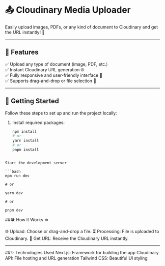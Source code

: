 # 📤 **Cloudinary Media Uploader**

Easily upload images, PDFs, or any kind of document to Cloudinary and get the URL instantly! 🚀

---

## 🌟 Features

✅ Upload any type of document (image, PDF, etc.)  
✅ Instant Cloudinary URL generation 🌐  
✅ Fully responsive and user-friendly interface 🎨  
✅ Supports drag-and-drop or file selection 📂

---

## 🚀 Getting Started

Follow these steps to set up and run the project locally:

1. Install required packages:

   ```bash
   npm install
   # or
   yarn install
   # or
   pnpm install
   ```

````

Start the development server

```bash
npm run dev

# or

yarn dev

# or

pnpm dev
````

##🛠️ How It Works =>

🌐 Upload: Choose or drag-and-drop a file.
⏳ Processing: File is uploaded to Cloudinary.
📎 Get URL: Receive the Cloudinary URL instantly.

---

##✨ Technologies Used
Next.js: Framework for building the app
Cloudinary API: File hosting and URL generation
Tailwind CSS: Beautiful UI styling
